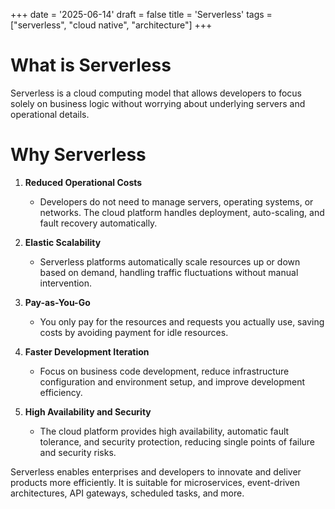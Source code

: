 +++
date = '2025-06-14'
draft = false
title = 'Serverless'
tags = ["serverless", "cloud native", "architecture"]
+++

# What is **Serverless**
Serverless is a cloud computing model that allows developers to focus solely on business logic without worrying about underlying servers and operational details.

# Why Serverless

1. **Reduced Operational Costs**
   - Developers do not need to manage servers, operating systems, or networks. The cloud platform handles deployment, auto-scaling, and fault recovery automatically.

2. **Elastic Scalability**
   - Serverless platforms automatically scale resources up or down based on demand, handling traffic fluctuations without manual intervention.

3. **Pay-as-You-Go**
   - You only pay for the resources and requests you actually use, saving costs by avoiding payment for idle resources.

4. **Faster Development Iteration**
   - Focus on business code development, reduce infrastructure configuration and environment setup, and improve development efficiency.

5. **High Availability and Security**
   - The cloud platform provides high availability, automatic fault tolerance, and security protection, reducing single points of failure and security risks.

Serverless enables enterprises and developers to innovate and deliver products more efficiently. It is suitable for microservices, event-driven architectures, API gateways, scheduled tasks, and more.
